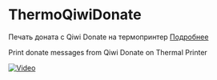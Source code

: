 # ThermoQiwiDonate
Печать доната с Qiwi Donate на термопринтер [Подробнее](https://lepeshka.wordpress.com/2020/03/30/thermoqiwidonate-esp8266-micropython-%d1%82%d0%b5%d1%80%d0%bc%d0%be%d0%bf%d1%80%d0%b8%d0%bd%d1%82%d0%b5%d1%80-qiwi-donate)

Print donate messages from Qiwi Donate on Thermal Printer



[![Video](https://img.youtube.com/vi/_juQr5-C9G8/0.jpg)](https://www.youtube.com/watch?v=_juQr5-C9G8)

